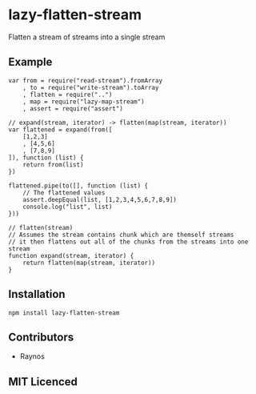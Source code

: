 # lazy-flatten-stream

Flatten a stream of streams into a single stream

## Example

```
var from = require("read-stream").fromArray
    , to = require("write-stream").toArray
    , flatten = require("..")
    , map = require("lazy-map-stream")
    , assert = require("assert")

// expand(stream, iterator) -> flatten(map(stream, iterator))
var flattened = expand(from([
    [1,2,3]
    , [4,5,6]
    , [7,8,9]
]), function (list) {
    return from(list)
})

flattened.pipe(to([], function (list) {
    // The flattened values
    assert.deepEqual(list, [1,2,3,4,5,6,7,8,9])
    console.log("list", list)
}))

// flatten(stream)
// Assumes the stream contains chunk which are themself streams
// it then flattens out all of the chunks from the streams into one stream
function expand(stream, iterator) {
    return flatten(map(stream, iterator))
}
```

## Installation

`npm install lazy-flatten-stream`

## Contributors

 - Raynos

## MIT Licenced
